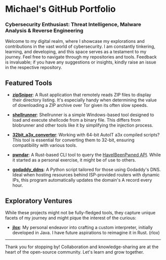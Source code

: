 # Michael's GitHub Portfolio

### Cybersecurity Enthusiast: Threat Intelligence, Malware Analysis & Reverse Engineering

Welcome to my digital realm, where I showcase my explorations and contributions in the vast world of cybersecurity. I am constantly tinkering, learning, and developing, and this space serves as a testament to my journey. Feel free to navigate through my repositories and tools. Feedback is invaluable; if you have any suggestions or insights, kindly raise an issue in the respective repository.

## Featured Tools

- **[zipSniper](https://github.com/michaelf97/zipSniper)**: A Rust application that remotely reads ZIP files to display their directory listing. It's especially handy when determining the value of downloading a ZIP archive over Tor given its often slow speeds.

- **[shellrunner](https://github.com/michaelf97/shellcode_injector)**: Shellrunner is a simple Windows-based tool designed to load and execute shellcode from a binary file. This differs from blobrunner and other tools like it by simplifying the injection process.

- **[32bit_a3x_converter](https://github.com/michaelf97/32bit_a3x_converter)**: Working with 64-bit AutoIT a3x compiled scripts? This tool is essential for converting them to 32-bit, ensuring compatibility with various tools.

- **[pwndar](https://github.com/michaelf97/pwndar)**: A Rust-based CLI tool to query the [HaveIBeenPwned API](https://haveibeenpwned.com/). While it started as a personal exercise, it might be of use to others.

- **[godaddy_ddns](https://github.com/michaelf97/godaddy_ddns)**: A Python script tailored for those using Godaddy's DNS. Ideal when hosting resources behind ISP-provided routers with dynamic IPs, this program automatically updates the domain's A record every hour.


## Exploratory Ventures
While these projects might not be fully-fledged tools, they capture unique facets of my journey and might pique the interest of the curious:

- **[jlox](https://github.com/michaelf97/jlox)**: My personal endeavor into crafting a custom interpreter, initially developed in Java. I have future aspirations to reimagine it in Rust. (rlox)
---

Thank you for stopping by! Collaboration and knowledge-sharing are at the heart of the open-source community. Let's learn and grow together.
